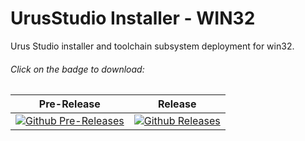 # UrusStudio Installer - WIN32
Urus Studio installer and toolchain subsystem deployment for win32.

###### Click on the badge to download:

| Pre-Release | Release |
|--------|--------|
| [![Github Pre-Releases](https://img.shields.io/github/downloads-pre/UrusTeam/urusstudio_installer/v1.0.0-win32/total.svg)](https://github.com/UrusTeam/urusstudio_installer/archive/v1.0.0-win32.zip) | [![Github Releases](https://img.shields.io/github/downloads/UrusTeam/urusstudio_installer/latest/total.svg)]() |
